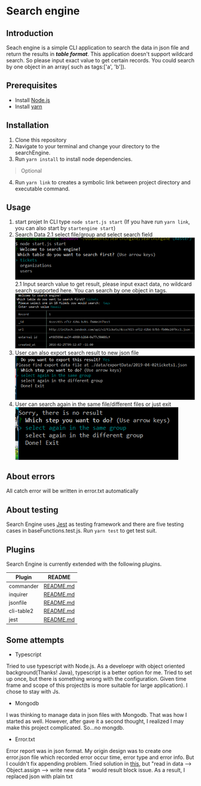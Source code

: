 # Search engine
##  Introduction
Seach engine is a simple CLI application to search the data in json file and return the results in ***table format***. This application doesn't support wildcard search. So please input exact value to get certain records.
You could search by one object in an array( such as tags:['a', 'b']).

## Prerequisites
  - Install [Node.js](https://nodejs.org/en/download/)
  - Install [yarn](https://yarnpkg.com/en/docs/install#windows-stable)

## Installation
1. Clone this repository
2. Navigate to your terminal and change your directory to the searchEngine.
3. Run `` yarn install `` to install node dependencies.
>Optional
4. Run ``yarn link`` to creates a symbolic link between project directory and executable command.

## Usage
1. start projet
In CLI type ```node start.js start``` (If you have run ```yarn link```, you can also start by ```startengine start```)
2. Search Data
2.1 select file/group and select search field
![START](https://github.com/AshleyCao/searchEngine/blob/master/screenshots/start.PNG "Logo Title Text 1")
2.1 Input search value to get result, please input exact data, no wildcard search supported here.
You can search by one object in tags. 
![GETRESULT](https://github.com/AshleyCao/searchEngine/blob/master/screenshots/select%26search.PNG "Logo Title Text 1")
3. User can also export search result to new json file
![EXPORTDATA](https://github.com/AshleyCao/searchEngine/blob/master/screenshots/exportdata.PNG)
4. User can search again in the same file/different files or just exit
![RECUISIVEMENU](https://github.com/AshleyCao/searchEngine/blob/master/screenshots/recusive.PNG)

## About errors
All catch error will be written in error.txt automatically

## About testing
Search Engine uses [Jest](https://jestjs.io/) as testing framework and there are five testing cases in baseFunctions.test.js.
Run ```yarn test``` to get test suit.

## Plugins
Search Engine is currently extended with the following plugins.

| Plugin | README |
| ------ | ------ |
| commander | [README.md](https://github.com/tj/commander.js/blob/master/Readme.md) |
| inquirer | [README.md](https://github.com/SBoudrias/Inquirer.js/blob/master/README.md) |
| jsonfile | [README.md](https://github.com/jprichardson/node-jsonfile/blob/master/README.md) |
|cli-table2 | [README.md](https://github.com/jamestalmage/cli-table2/blob/master/README.md) |
| jest | [README.md](https://github.com/facebook/jest/blob/master/README.md) |

## Some attempts 
- Typescript

Tried to use typescript with Node.js. 
As a develoepr with object oriented background(Thanks! Java), typescript is a better option for me. Tried to set up once, but there is something wrong with the configuration. Given time frame and scope of this project(ts is more suitable for large application). I chose to stay with Js.

- Mongodb

I was thinking to manage data in json files with Mongodb. That was how I started as well. However, after gave it a second thought, I realized I may make this project complicated. So...no mongdb.

- Error.txt

Error report was in json format. My origin design was to create one error.json file which recorded error occur time, error type and error info. But I couldn't fix appending problem. Tried solution in [this](https://github.com/jprichardson/node-jsonfile/issues/67), but "read in data --> Object.assign --> write new data " would result block issue. As a result, I replaced json with plain txt
